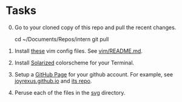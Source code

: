 Tasks
=====

0. Go to your cloned copy of this repo and pull the recent changes.

    cd ~/Documents/Repos/intern
    git pull

1. Install [these](vim) vim config files. See [vim/README.md](vim/README.md).

2. Install [Solarized](https://github.com/altercation/solarized/tree/master/osx-terminal.app-colors-solarized) colorscheme for your Terminal.

3. Setup a [GitHub Page](http://pages.github.com/) for your github account.  For example, see [joyrexus.github.io](http://joyrexus.github.io/) and [its repo](https://github.com/joyrexus/joyrexus.github.com).

4. Peruse each of the files in the [svg](svg) directory.
